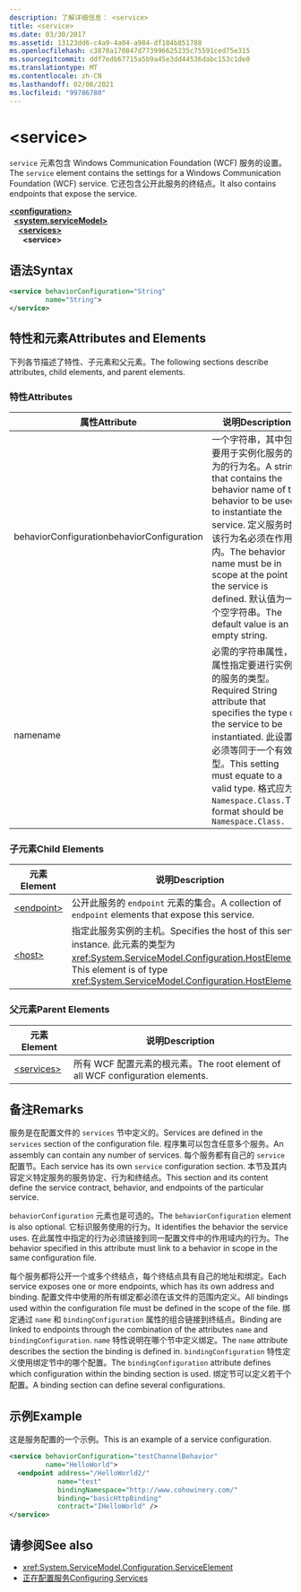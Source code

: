 ```yaml
---
description: 了解详细信息： <service>
title: <service>
ms.date: 03/30/2017
ms.assetid: 13123dd6-c4a9-4a04-a984-df184b851788
ms.openlocfilehash: c3870a170847d773996625235c75591ced75e315
ms.sourcegitcommit: ddf7edb67715a5b9a45e3dd44536dabc153c1de0
ms.translationtype: MT
ms.contentlocale: zh-CN
ms.lasthandoff: 02/06/2021
ms.locfileid: "99786780"
---
```

# \<service>

<span data-ttu-id="7048c-102">`service` 元素包含 Windows Communication Foundation (WCF) 服务的设置。</span><span class="sxs-lookup"><span data-stu-id="7048c-102">The `service` element contains the settings for a Windows Communication Foundation (WCF) service.</span></span> <span data-ttu-id="7048c-103">它还包含公开此服务的终结点。</span><span class="sxs-lookup"><span data-stu-id="7048c-103">It also contains endpoints that expose the service.</span></span>  
  
[**\<configuration>**](../configuration-element.md)\
&nbsp;&nbsp;[**\<system.serviceModel>**](system-servicemodel.md)\
&nbsp;&nbsp;&nbsp;&nbsp;[**\<services>**](services.md)\
&nbsp;&nbsp;&nbsp;&nbsp;&nbsp;&nbsp;**\<service>**  
  
## <a name="syntax"></a><span data-ttu-id="7048c-104">语法</span><span class="sxs-lookup"><span data-stu-id="7048c-104">Syntax</span></span>  
  
```xml  
<service behaviorConfiguration="String"
         name="String">
</service>
```  
  
## <a name="attributes-and-elements"></a><span data-ttu-id="7048c-105">特性和元素</span><span class="sxs-lookup"><span data-stu-id="7048c-105">Attributes and Elements</span></span>  

 <span data-ttu-id="7048c-106">下列各节描述了特性、子元素和父元素。</span><span class="sxs-lookup"><span data-stu-id="7048c-106">The following sections describe attributes, child elements, and parent elements.</span></span>  
  
### <a name="attributes"></a><span data-ttu-id="7048c-107">特性</span><span class="sxs-lookup"><span data-stu-id="7048c-107">Attributes</span></span>  
  
|<span data-ttu-id="7048c-108">属性</span><span class="sxs-lookup"><span data-stu-id="7048c-108">Attribute</span></span>|<span data-ttu-id="7048c-109">说明</span><span class="sxs-lookup"><span data-stu-id="7048c-109">Description</span></span>|  
|---------------|-----------------|  
|<span data-ttu-id="7048c-110">behaviorConfiguration</span><span class="sxs-lookup"><span data-stu-id="7048c-110">behaviorConfiguration</span></span>|<span data-ttu-id="7048c-111">一个字符串，其中包含要用于实例化服务的行为的行为名。</span><span class="sxs-lookup"><span data-stu-id="7048c-111">A string that contains the behavior name of the behavior to be used to instantiate the service.</span></span> <span data-ttu-id="7048c-112">定义服务时，该行为名必须在作用域内。</span><span class="sxs-lookup"><span data-stu-id="7048c-112">The behavior name must be in scope at the point the service is defined.</span></span> <span data-ttu-id="7048c-113">默认值为一个空字符串。</span><span class="sxs-lookup"><span data-stu-id="7048c-113">The default value is an empty string.</span></span>|  
|<span data-ttu-id="7048c-114">name</span><span class="sxs-lookup"><span data-stu-id="7048c-114">name</span></span>|<span data-ttu-id="7048c-115">必需的字符串属性，此属性指定要进行实例化的服务的类型。</span><span class="sxs-lookup"><span data-stu-id="7048c-115">Required String attribute that specifies the type of the service to be instantiated.</span></span> <span data-ttu-id="7048c-116">此设置必须等同于一个有效类型。</span><span class="sxs-lookup"><span data-stu-id="7048c-116">This setting must equate to a valid type.</span></span> <span data-ttu-id="7048c-117">格式应为 `Namespace.Class.`</span><span class="sxs-lookup"><span data-stu-id="7048c-117">The format should be `Namespace.Class.`</span></span>|  
  
### <a name="child-elements"></a><span data-ttu-id="7048c-118">子元素</span><span class="sxs-lookup"><span data-stu-id="7048c-118">Child Elements</span></span>  
  
|<span data-ttu-id="7048c-119">元素</span><span class="sxs-lookup"><span data-stu-id="7048c-119">Element</span></span>|<span data-ttu-id="7048c-120">说明</span><span class="sxs-lookup"><span data-stu-id="7048c-120">Description</span></span>|  
|-------------|-----------------|  
|[\<endpoint>](endpoint-element.md)|<span data-ttu-id="7048c-121">公开此服务的 `endpoint` 元素的集合。</span><span class="sxs-lookup"><span data-stu-id="7048c-121">A collection of `endpoint` elements that expose this service.</span></span>|  
|[\<host>](host.md)|<span data-ttu-id="7048c-122">指定此服务实例的主机。</span><span class="sxs-lookup"><span data-stu-id="7048c-122">Specifies the host of this service instance.</span></span> <span data-ttu-id="7048c-123">此元素的类型为 <xref:System.ServiceModel.Configuration.HostElement>。</span><span class="sxs-lookup"><span data-stu-id="7048c-123">This element is of type <xref:System.ServiceModel.Configuration.HostElement>.</span></span>|  
  
### <a name="parent-elements"></a><span data-ttu-id="7048c-124">父元素</span><span class="sxs-lookup"><span data-stu-id="7048c-124">Parent Elements</span></span>  
  
|<span data-ttu-id="7048c-125">元素</span><span class="sxs-lookup"><span data-stu-id="7048c-125">Element</span></span>|<span data-ttu-id="7048c-126">说明</span><span class="sxs-lookup"><span data-stu-id="7048c-126">Description</span></span>|  
|-------------|-----------------|  
|[\<services>](services.md)|<span data-ttu-id="7048c-127">所有 WCF 配置元素的根元素。</span><span class="sxs-lookup"><span data-stu-id="7048c-127">The root element of all WCF configuration elements.</span></span>|  
  
## <a name="remarks"></a><span data-ttu-id="7048c-128">备注</span><span class="sxs-lookup"><span data-stu-id="7048c-128">Remarks</span></span>  

 <span data-ttu-id="7048c-129">服务是在配置文件的 `services` 节中定义的。</span><span class="sxs-lookup"><span data-stu-id="7048c-129">Services are defined in the `services` section of the configuration file.</span></span> <span data-ttu-id="7048c-130">程序集可以包含任意多个服务。</span><span class="sxs-lookup"><span data-stu-id="7048c-130">An assembly can contain any number of services.</span></span> <span data-ttu-id="7048c-131">每个服务都有自己的 `service` 配置节。</span><span class="sxs-lookup"><span data-stu-id="7048c-131">Each service has its own `service` configuration section.</span></span> <span data-ttu-id="7048c-132">本节及其内容定义特定服务的服务协定、行为和终结点。</span><span class="sxs-lookup"><span data-stu-id="7048c-132">This section and its content define the service contract, behavior, and endpoints of the particular service.</span></span>  
  
 <span data-ttu-id="7048c-133">`behaviorConfiguration` 元素也是可选的。</span><span class="sxs-lookup"><span data-stu-id="7048c-133">The `behaviorConfiguration` element is also optional.</span></span> <span data-ttu-id="7048c-134">它标识服务使用的行为。</span><span class="sxs-lookup"><span data-stu-id="7048c-134">It identifies the behavior the service uses.</span></span> <span data-ttu-id="7048c-135">在此属性中指定的行为必须链接到同一配置文件中的作用域内的行为。</span><span class="sxs-lookup"><span data-stu-id="7048c-135">The behavior specified in this attribute must link to a behavior in scope in the same configuration file.</span></span>  
  
 <span data-ttu-id="7048c-136">每个服务都将公开一个或多个终结点，每个终结点具有自己的地址和绑定。</span><span class="sxs-lookup"><span data-stu-id="7048c-136">Each service exposes one or more endpoints, which has its own address and binding.</span></span> <span data-ttu-id="7048c-137">配置文件中使用的所有绑定都必须在该文件的范围内定义。</span><span class="sxs-lookup"><span data-stu-id="7048c-137">All bindings used within the configuration file must be defined in the scope of the file.</span></span> <span data-ttu-id="7048c-138">绑定通过 `name` 和 `bindingConfiguration` 属性的组合链接到终结点。</span><span class="sxs-lookup"><span data-stu-id="7048c-138">Binding are linked to endpoints through the combination of the attributes `name` and `bindingConfiguration`.</span></span> <span data-ttu-id="7048c-139">`name` 特性说明在哪个节中定义绑定。</span><span class="sxs-lookup"><span data-stu-id="7048c-139">The `name` attribute describes the section the binding is defined in.</span></span> <span data-ttu-id="7048c-140">`bindingConfiguration` 特性定义使用绑定节中的哪个配置。</span><span class="sxs-lookup"><span data-stu-id="7048c-140">The `bindingConfiguration` attribute defines which configuration within the binding section is used.</span></span> <span data-ttu-id="7048c-141">绑定节可以定义若干个配置。</span><span class="sxs-lookup"><span data-stu-id="7048c-141">A binding section can define several configurations.</span></span>  
  
## <a name="example"></a><span data-ttu-id="7048c-142">示例</span><span class="sxs-lookup"><span data-stu-id="7048c-142">Example</span></span>  

 <span data-ttu-id="7048c-143">这是服务配置的一个示例。</span><span class="sxs-lookup"><span data-stu-id="7048c-143">This is an example of a service configuration.</span></span>  
  
```xml  
<service behaviorConfiguration="testChannelBehavior"
         name="HelloWorld">
  <endpoint address="/HelloWorld2/"
            name="test"
            bindingNamespace="http://www.cohowinery.com/"
            binding="basicHttpBinding"
            contract="IHelloWorld" />
</service>
```  
  
## <a name="see-also"></a><span data-ttu-id="7048c-144">请参阅</span><span class="sxs-lookup"><span data-stu-id="7048c-144">See also</span></span>

- <xref:System.ServiceModel.Configuration.ServiceElement>
- [<span data-ttu-id="7048c-145">正在配置服务</span><span class="sxs-lookup"><span data-stu-id="7048c-145">Configuring Services</span></span>](../../../wcf/configuring-services.md)
